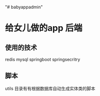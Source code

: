"# babyappadmin" 
# 给女儿做的app 后端
## 使用的技术
redis
mysql
springboot
springsecritry
## 脚本
utils 目录有有根据数据库自动生成实体类的脚本
